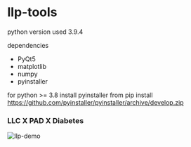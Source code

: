 # llp-tools

python version used 3.9.4

dependencies
- PyQt5
- matplotlib
- numpy
- pyinstaller

for python >= 3.8
install pyinstaller from 
pip install https://github.com/pyinstaller/pyinstaller/archive/develop.zip

### LLC X PAD X Diabetes

![llp-demo](https://user-images.githubusercontent.com/49960192/134774542-3e9177af-8a2d-491c-add1-1e588c54ea23.gif)
